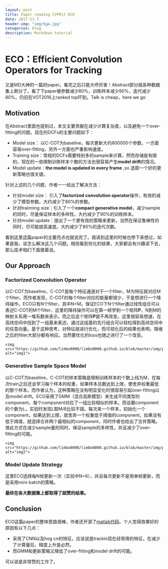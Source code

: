 ```yaml
---
layout: post
title: Paper reading CVPR17 ECO
date: 2017-11-7
header-img: "img/bga.jpg"  
categories: blog
description: Markdown tutorial
---
```




# ECO：Efficient Convolution Operators for Tracking

又是MD大神的一篇好paper。看完之后只能大呼厉害！Abstract部分就各种数据集上刷分了。看了下paper被参数减少80%，训练样本减少90%，迭代减少80%，仍旧在VOT2016上ranked top吓到。Talk is cheap，here we go



## Motivation

在Abstract里面也提到过，本文主要贡献在减少计算复杂度，以及避免一个over-fitting的问题。现在的DCFs的主要问题如下：

- Model size： 以C-COT为baseline，每次更新大约800000个参数，一方面容易over-fitting，另外一方面也严重影响速度。
- Training size：常规的DCFs需要特别多的sample来计算，然而存储是有限的，现在的一些限制训练样本个数的方法也很容易产生**model drift**的情况。
- Model update：**the model is updated in every frame** ,so 选取一个好的更新策略也很关键。

针对上述的几个问题，作者一一给出了解决方法：

- 针对model size： 引入了**factorized convolution operator**操作，有效的减少了模型参数。大约减少了80%的参数。
- 针对trainning size：引入了一个**compact generative model**，减少sample的同时，尽量保证样本的多样性。大约减少了90%的训练样本。
- 针对model update：提出了一个更有效的策略来更新，当然在保证鲁棒性的同时，尽可能提高速度。大约减少了80%的迭代次数。

看到这里这篇paper的主要亮点也就说完了。我读到这里的时候也停下来想过，如果是我，该怎么解决这几个问题。相信看到优化的结果，大家都会有兴趣读下去，那么技术咱们下面接着说。



## Our Approach

### Factorized Convolution Operator

以C-COT为baseline，C-COT是每个特征通道对于一个filter，M为特征就对应M个filter。而作者发现，C-COT的每个filter对应的能量都很少，于是想进行一个降纬操作。ECO只有N个filter，其中N<M。保证ECO下N个filter通过线性组合可以表述C-COT的M个filter，这里的降纬操作可以在第一帧学到一个矩阵**P**，N到M的映射关系用一堆系数来表示。而之后这个矩阵**P**就不再改变。这里很容易想通，在高纬空间中找到了一组基来表述，通过这组基的先行组合可以轻松得到高纬空间中的任意向量。基于这种思考，对特征层进行优化，而可视化后的结果也表明，降维之后的filter大部分都有响应。当然要优化的loss也随之进行了一个改变。

<p align="center">

	<img src="https://github.com/limbo0000/limbo0000.github.io/blob/master/img/postimg/eco1.png" alt="img1">
</p>

### Generative Sample Space Model

以C-COT为baseline，C-COT的样本策略是限制训练样本的个数上线为M，在每次train之后还会学习每个样本的权重，如果样本总数达到上限，便舍弃权重最低的那个样本。而作者认为，这种策略在没有明显变化时很容易引起over-fitting以及model drift。ECO采用了GMM（混合高斯模型）来生成不同类型的component，每个component对应了一组比较相似的样本。而设置component的个数为L，实验时发现L取M/8比较不错。每次来一个样本，初始化一个component，如果达到上限，就舍弃一个权重低于阈值的component，如果没有低于阈值，就选择合并两个最相似的component，同时作者也给出了合并策略。借此方式在减少sample量的同时，保证sample的多样性，并且减少了over-fitting的可能。

<p align="center">

```
<img src="https://github.com/limbo0000/limbo0000.github.io/blob/master/img/postimg/eco1.png" alt="img2">
```

</p>

### Model Update Strategy

这里ECO选择每N帧更新一次（实验中N=6），并且每次更新不是用单帧更新，而是采用mini-batch的策略。



**最终在各大数据集上都取得了超赞的结果。**



## Conclusion

ECO这篇paper的整体思路很棒，作者还开源了[matlab代码](https://github.com/martin-danelljan/ECO)。个人觉得效果好的原因有以下几点：

- 采用了CNN以及hog cn的特征，应该说是trackin现在经常用的特征，在减少了计算量后，精度上升是必然。
- 而GMM和更新策略又降低了over-fitting和model drift的可能。

可以说是非常赞的工作了。
